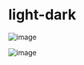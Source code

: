 # light-dark
![image](https://github.com/user-attachments/assets/3d4018c5-72c8-49e1-9740-d1391bab85ea)

![image](https://github.com/user-attachments/assets/e1dc87c1-2cbe-4735-92de-078d92abf484)
